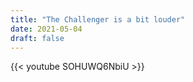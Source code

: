 ```yaml
---
title: "The Challenger is a bit louder"
date: 2021-05-04
draft: false 
---
```


{{< youtube SOHUWQ6NbiU >}}

